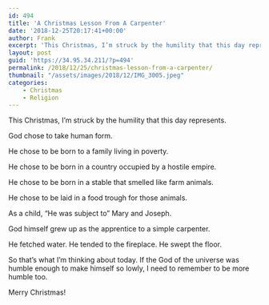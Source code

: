 ```yaml
---
id: 494
title: 'A Christmas Lesson From A Carpenter'
date: '2018-12-25T20:17:41+00:00'
author: Frank
excerpt: 'This Christmas, I’m struck by the humility that this day represents.'
layout: post
guid: 'https://34.95.34.211/?p=494'
permalink: /2018/12/25/christmas-lesson-from-a-carpenter/
thumbnail: "/assets/images/2018/12/IMG_3005.jpeg"
categories:
    - Christmas
    - Religion
---
```


This Christmas, I’m struck by the humility that this day represents.

God chose to take human form.

He chose to be born to a family living in poverty.

He chose to be born in a country occupied by a hostile empire.

He chose to be born in a stable that smelled like farm animals.

He chose to be laid in a food trough for those animals.

As a child, “He was subject to” Mary and Joseph.

God himself grew up as the apprentice to a simple carpenter.

He fetched water. He tended to the fireplace. He swept the floor.

So that’s what I’m thinking about today. If the God of the universe was humble enough to make himself so lowly, I need to remember to be more humble too.

Merry Christmas!